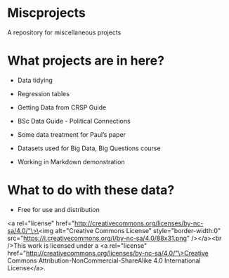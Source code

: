 Miscprojects
============

A repository for miscellaneous projects

What projects are in here?
==========================

-   Data tidying

-   Regression tables

-   Getting Data from CRSP Guide

-   BSc Data Guide - Political Connections

-   Some data treatment for Paul’s paper

-   Datasets used for Big Data, Big Questions course

-   Working in Markdown demonstration

What to do with these data?
===========================

-   Free for use and distribution

\<a rel="license"
href="http://creativecommons.org/licenses/by-nc-sa/4.0/"\>\<img alt="Creative
Commons License" style="border-width:0"
src="https://i.creativecommons.org/l/by-nc-sa/4.0/88x31.png" /\>\</a\>\<br
/\>This work is licensed under a \<a rel="license"
href="http://creativecommons.org/licenses/by-nc-sa/4.0/"\>Creative Commons
Attribution-NonCommercial-ShareAlike 4.0 International License\</a\>.

 
